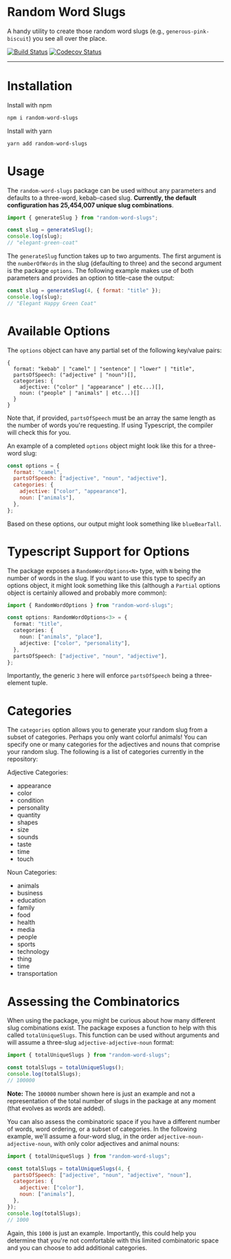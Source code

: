 # Random Word Slugs

A handy utility to create those random word slugs (e.g., `generous-pink-biscuit`) you see all over the place.

[![Build Status](https://travis-ci.org/nas5w/random-word-slugs.svg?branch=master)](https://travis-ci.org/nas5w/random-word-slugs) [![Codecov Status](https://codecov.io/gh/nas5w/random-word-slugs/branch/master/graph/badge.svg)](https://codecov.io/gh/nas5w/random-word-slugs/branch/master)

<hr />

# Installation

Install with npm

```bash
npm i random-word-slugs
```

Install with yarn

```bash
yarn add random-word-slugs
```

# Usage

The `random-word-slugs` package can be used without any parameters and defaults to a three-word, kebab-cased slug. **Currently, the default configuration has 25,454,007 unique slug combinations**.

```javascript
import { generateSlug } from "random-word-slugs";

const slug = generateSlug();
console.log(slug);
// "elegant-green-coat"
```

The `generateSlug` function takes up to two arguments. The first argument is the `numberOfWords` in the slug (defaulting to three) and the second argument is the package `options`. The following example makes use of both parameters and provides an option to title-case the output:

```javascript
const slug = generateSlug(4, { format: "title" });
console.log(slug);
// "Elegant Happy Green Coat"
```

# Available Options

The `options` object can have any partial set of the following key/value pairs:

```
{
  format: "kebab" | "camel" | "sentence" | "lower" | "title",
  partsOfSpeech: ("adjective" | "noun")[],
  categories: {
    adjective: ("color" | "appearance" | etc...)[],
    noun: ("people" | "animals" | etc...)[]
  }
}
```

Note that, if provided, `partsOfSpeech` must be an array the same length as the number of words you're requesting. If using Typescript, the compiler will check this for you.

An example of a completed `options` object might look like this for a three-word slug:

```javascript
const options = {
  format: "camel",
  partsOfSpeech: ["adjective", "noun", "adjective"],
  categories: {
    adjective: ["color", "appearance"],
    noun: ["animals"],
  },
};
```

Based on these options, our output might look something like `blueBearTall`.

# Typescript Support for Options

The package exposes a `RandomWordOptions<N>` type, with `N` being the number of words in the slug. If you want to use this type to specify an options object, it might look something like this (although a `Partial` options object is certainly allowed and probably more common):

```typescript
import { RandomWordOptions } from "random-word-slugs";

const options: RandomWordOptions<3> = {
  format: "title",
  categories: {
    noun: ["animals", "place"],
    adjective: ["color", "personality"],
  },
  partsOfSpeech: ["adjective", "noun", "adjective"],
};
```

Importantly, the generic `3` here will enforce `partsOfSpeech` being a three-element tuple.

# Categories

The `categories` option allows you to generate your random slug from a subset of categories. Perhaps you only want colorful animals! You can specify one or many categories for the adjectives and nouns that comprise your random slug. The following is a list of categories currently in the repository:

Adjective Categories:

- appearance
- color
- condition
- personality
- quantity
- shapes
- size
- sounds
- taste
- time
- touch

Noun Categories:

- animals
- business
- education
- family
- food
- health
- media
- people
- sports
- technology
- thing
- time
- transportation

# Assessing the Combinatorics

When using the package, you might be curious about how many different slug combinations exist. The package exposes a function to help with this called `totalUniqueSlugs`. This function can be used without arguments and will assume a three-slug `adjective-adjective-noun` format:

```javascript
import { totalUniqueSlugs } from "random-word-slugs";

const totalSlugs = totalUniqueSlugs();
console.log(totalSlugs);
// 100000
```

**Note:** The `100000` number shown here is just an example and not a representation of the total number of slugs in the package at any moment (that evolves as words are added).

You can also assess the combinatoric space if you have a different number of words, word ordering, or a subset of categories. In the following example, we'll assume a four-word slug, in the order `adjective-noun-adjective-noun`, with only color adjectives and animal nouns:

```javascript
import { totalUniqueSlugs } from "random-word-slugs";

const totalSlugs = totalUniqueSlugs(4, {
  partsOfSpeech: ["adjective", "noun", "adjective", "noun"],
  categories: {
    adjective: ["color"],
    noun: ["animals"],
  },
});
console.log(totalSlugs);
// 1000
```

Again, this `1000` is just an example. Importantly, this could help you determine that you're not comfortable with this limited combinatoric space and you can choose to add additional categories.

